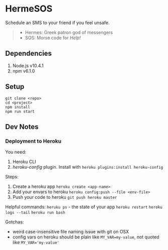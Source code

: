 # HermeSOS

Schedule an SMS to your friend if you feel unsafe.

> * Hermes: Greek patron god of messengers
> * SOS: Morse code for *Help!*

## Dependencies

1. Node.js v10.4.1
2. npm v6.1.0

## Setup

	git clone <repo>
	cd <project>
	npm install
	npm run start

## Dev Notes

### Deployment to Heroku

You need:

1. Heroku CLI
2. *heroku-config* plugin. Install with `heroku plugins:install heroku-config`

Steps:

1. Create a heroku app `heroku create <app-name>`
2. Add your envars to heroku `heroku config:push --file <env-file>`
3. Push your code to heroku `git push heroku master`

Helpful commands:
`heruku ps` - the state of your app
`heroku restart`
`heroku logs --tail`
`heroku run bash`

Gotchas:

* weird case-insensitive file naming issue with git on OSX
* config vars on heroku should be plain like `MY_VAR=my-value`, not quoted like `MY_VAR='my-value'`